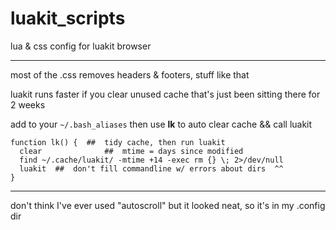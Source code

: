 # luakit_scripts
lua &amp; css config for luakit browser

---

most of the .css removes headers & footers, stuff like that

luakit runs faster if you clear unused cache that's just been sitting there for 2 weeks

add to your  `~/.bash_aliases`  then use **lk** to auto clear cache && call luakit

    function lk() {  ##  tidy cache, then run luakit
      clear              ##  mtime = days since modified
      find ~/.cache/luakit/ -mtime +14 -exec rm {} \; 2>/dev/null
      luakit  ##  don't fill commandline w/ errors about dirs  ^^
    }

---
don't think I've ever used "autoscroll" but it looked neat, so it's in my .config dir
